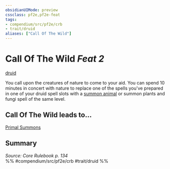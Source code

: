 ```yaml
---
obsidianUIMode: preview
cssclass: pf2e,pf2e-feat
tags:
- compendium/src/pf2e/crb
- trait/druid
aliases: ["Call Of The Wild"]
---
```

# Call Of The Wild  *Feat 2*  
[druid](/rules/traits/druid.md)  


You call upon the creatures of nature to come to your aid. You can spend 10 minutes in concert with nature to replace one of the spells you've prepared in one of your druid spell slots with a [summon animal](/compendium/spells/summon-animal.md) or summon plants and fungi spell of the same level.

## Call Of The Wild leads to...

[Primal Summons](/compendium/feats/primal-summons.md)

## Summary

*Source: Core Rulebook p. 134*  
%% #compendium/src/pf2e/crb #trait/druid %%